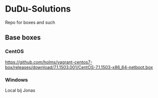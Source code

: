 # DuDu-Solutions

Repo for boxes and such

## Base boxes
### CentOS
https://github.com/holms/vagrant-centos7-box/releases/download/7.1.1503.001/CentOS-7.1.1503-x86_64-netboot.box
### Windows
Local bij Jonas
